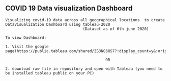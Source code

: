 ## COVID 19 Data visualization Dashboard
    Visualizing covid-19 data across all geographical locations  to create DataVisualization Dashboard using tableau-2020
                                      (Dataset as of 6th june 2020)

    To view Dashboard:

    1. Visit the google page(https://public.tableau.com/shared/ZS3NC68S7?:display_count=y&:origin=viz_share_link)

                                                OR

    2. download raw file in repository and open with Tableau (you need to be installed tableau public on your PC)
